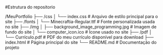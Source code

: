 #Estrutura do repositorio

/MeuPortfolio
├── /css
│   └── index.css            # Arquivo de estilo principal para o site
├── /fonts
│   └── Minecraftia-Regular.ttf  # Fonte personalizada usada no site
├── /img
│   ├── background_image_programming.jpg  # Imagem de fundo do site
│   └── computer_icon.ico     # Ícone usado no site
├── /pdf
│   └── Currículo.pdf         # PDF do meu currículo disponível para download
├── index.html                # Página principal do site
└── README.md                 # Documentação do projeto
